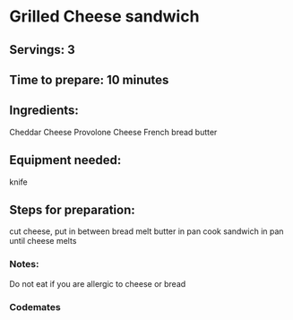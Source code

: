 # Grilled Cheese sandwich 

## Servings: 3

## Time to prepare: 10 minutes

## Ingredients:
Cheddar Cheese 
Provolone Cheese
French bread
butter


## Equipment needed:
knife


## Steps for preparation:
cut cheese, put in between bread
melt butter in pan
cook sandwich in pan until cheese melts


### Notes:
Do not eat if you are allergic to cheese or bread 


### Codemates #
